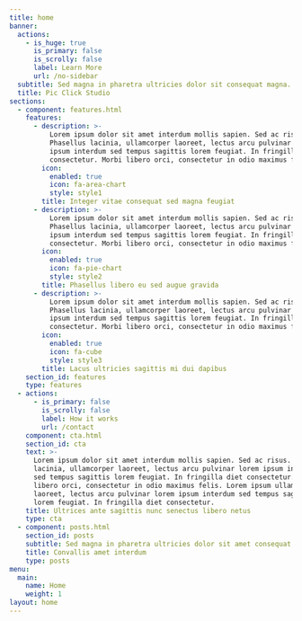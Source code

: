 ```yaml
---
title: home
banner:
  actions:
    - is_huge: true
      is_primary: false
      is_scrolly: false
      label: Learn More
      url: /no-sidebar
  subtitle: Sed magna in pharetra ultricies dolor sit consequat magna.
  title: Pic Click Studio
sections:
  - component: features.html
    features:
      - description: >-
          Lorem ipsum dolor sit amet interdum mollis sapien. Sed ac risus.
          Phasellus lacinia, ullamcorper laoreet, lectus arcu pulvinar lorem
          ipsum interdum sed tempus sagittis lorem feugiat. In fringilla diet
          consectetur. Morbi libero orci, consectetur in odio maximus felis.
        icon:
          enabled: true
          icon: fa-area-chart
          style: style1
        title: Integer vitae consequat sed magna feugiat
      - description: >-
          Lorem ipsum dolor sit amet interdum mollis sapien. Sed ac risus.
          Phasellus lacinia, ullamcorper laoreet, lectus arcu pulvinar lorem
          ipsum interdum sed tempus sagittis lorem feugiat. In fringilla diet
          consectetur. Morbi libero orci, consectetur in odio maximus felis.
        icon:
          enabled: true
          icon: fa-pie-chart
          style: style2
        title: Phasellus libero eu sed augue gravida
      - description: >-
          Lorem ipsum dolor sit amet interdum mollis sapien. Sed ac risus.
          Phasellus lacinia, ullamcorper laoreet, lectus arcu pulvinar lorem
          ipsum interdum sed tempus sagittis lorem feugiat. In fringilla diet
          consectetur. Morbi libero orci, consectetur in odio maximus felis.
        icon:
          enabled: true
          icon: fa-cube
          style: style3
        title: Lacus ultricies sagittis mi dui dapibus
    section_id: features
    type: features
  - actions:
      - is_primary: false
        is_scrolly: false
        label: How it works
        url: /contact
    component: cta.html
    section_id: cta
    text: >-
      Lorem ipsum dolor sit amet interdum mollis sapien. Sed ac risus. Phasellus
      lacinia, ullamcorper laoreet, lectus arcu pulvinar lorem ipsum interdum
      sed tempus sagittis lorem feugiat. In fringilla diet consectetur. Morbi
      libero orci, consectetur in odio maximus felis. Lorem ipsum ullamcorper
      laoreet, lectus arcu pulvinar lorem ipsum interdum sed tempus sagittis
      lorem feugiat. In fringilla diet consectetur.
    title: Ultrices ante sagittis nunc senectus libero netus
    type: cta
  - component: posts.html
    section_id: posts
    subtitle: Sed magna in pharetra ultricies dolor sit amet consequat adipiscing lorem.
    title: Convallis amet interdum
    type: posts
menu:
  main:
    name: Home
    weight: 1
layout: home
---
```


